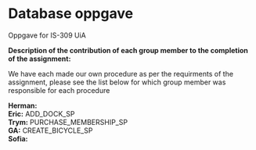 # Database oppgave
Oppgave for IS-309 UiA

**Description of the contribution of each group member to the completion of the assignment:** <br />

We have each made our own procedure as per the requirments of the assignment, please see the list below for which group member was responsible for each procedure <br />


**Herman:** <br />
**Eric:** ADD_DOCK_SP <br />
**Trym:** PURCHASE_MEMBERSHIP_SP <br />
**GA:** CREATE_BICYCLE_SP <br />
**Sofia:** <br />
